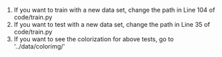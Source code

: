1) If you want to train with a new data set, change the path in Line 104 of code/train.py
2) If you want to test with a new data set, change the path in Line 35 of code/train.py
3) If you want to see the colorization for above tests, go to '../data/colorimg/'

